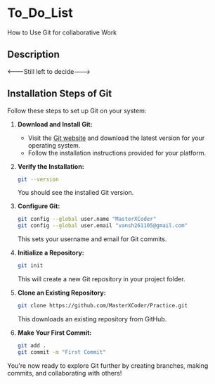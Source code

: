 # To_Do_List

How to Use Git for collaborative Work

## Description

<---Still left to decide--->

## Installation Steps of Git

Follow these steps to set up Git on your system:

1. **Download and Install Git:**
    - Visit the [Git website](https://git-scm.com/) and download the latest version for your operating system.
    - Follow the installation instructions provided for your platform.

2. **Verify the Installation:**
    ```bash
    git --version
    ```
    You should see the installed Git version.

3. **Configure Git:**
    ```bash
    git config --global user.name "MasterXCoder"
    git config --global user.email "vansh261105@gmail.com"
    ```
    This sets your username and email for Git commits.

4. **Initialize a Repository:**
    ```bash
    git init
    ```
    This will create a new Git repository in your project folder.

5. **Clone an Existing Repository:**
    ```bash
    git clone https://github.com/MasterXCoder/Practice.git
    ```
    This downloads an existing repository from GitHub.

6. **Make Your First Commit:**
    ```bash
    git add .
    git commit -m "First Commit"
    ```

You're now ready to explore Git further by creating branches, making commits, and collaborating with others!

